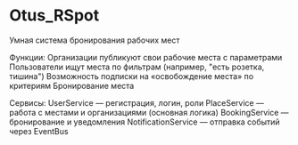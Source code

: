 # Otus_RSpot
Умная система бронирования рабочих мест

Функции:
Организации публикуют свои рабочие места с параметрами
Пользователи ищут места по фильтрам (например, "есть розетка, тишина")
Возможность подписки на «освобождение места» по критериям
Бронирование места

Сервисы:
UserService — регистрация, логин, роли
PlaceService — работа с местами и организациями (основная логика)
BookingService — бронирование и уведомления
NotificationService — отправка событий через EventBus
